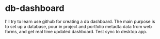 # db-dashboard
I'll try to learn use github for creating a db dashboard.
The main purpose is to set up a database, pour in project and portfolio metadta data from web forms, and get real time updated dashboard. 
Test sync to desktop app.
